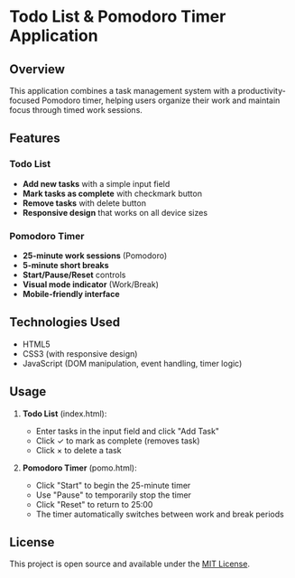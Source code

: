 # Todo List & Pomodoro Timer Application

## Overview

This application combines a task management system with a productivity-focused Pomodoro timer, helping users organize their work and maintain focus through timed work sessions.

## Features

### Todo List
- **Add new tasks** with a simple input field
- **Mark tasks as complete** with checkmark button
- **Remove tasks** with delete button
- **Responsive design** that works on all device sizes

### Pomodoro Timer
- **25-minute work sessions** (Pomodoro)
- **5-minute short breaks**
- **Start/Pause/Reset** controls
- **Visual mode indicator** (Work/Break)
- **Mobile-friendly interface**

## Technologies Used

- HTML5
- CSS3 (with responsive design)
- JavaScript (DOM manipulation, event handling, timer logic)

## Usage

1. **Todo List** (index.html):
   - Enter tasks in the input field and click "Add Task"
   - Click ✓ to mark as complete (removes task)
   - Click × to delete a task

2. **Pomodoro Timer** (pomo.html):
   - Click "Start" to begin the 25-minute timer
   - Use "Pause" to temporarily stop the timer
   - Click "Reset" to return to 25:00
   - The timer automatically switches between work and break periods


## License

This project is open source and available under the [MIT License](LICENSE).
